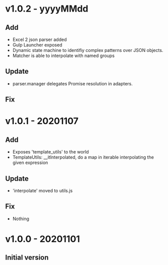 # v1.0.2 - yyyyMMdd
## Add
 - Excel 2 json parser added
 - Gulp Launcher exposed
 - Dynamic state machine to identifiy complex patterns over JSON objects.
 - Matcher is able to interpolate with named groups
## Update
 - parser.manager delegates Promise resolution in adapters.
## Fix

# v1.0.1 - 20201107
## Add
 - Exposes 'template_utils' to the world
 - TemplateUtils: __itInterpolated, do a map in iterable interpolating the given expression
## Update
 - 'interpolate' moved to utils.js
## Fix
 - Nothing

# v1.0.0 - 20201101
## Initial version

